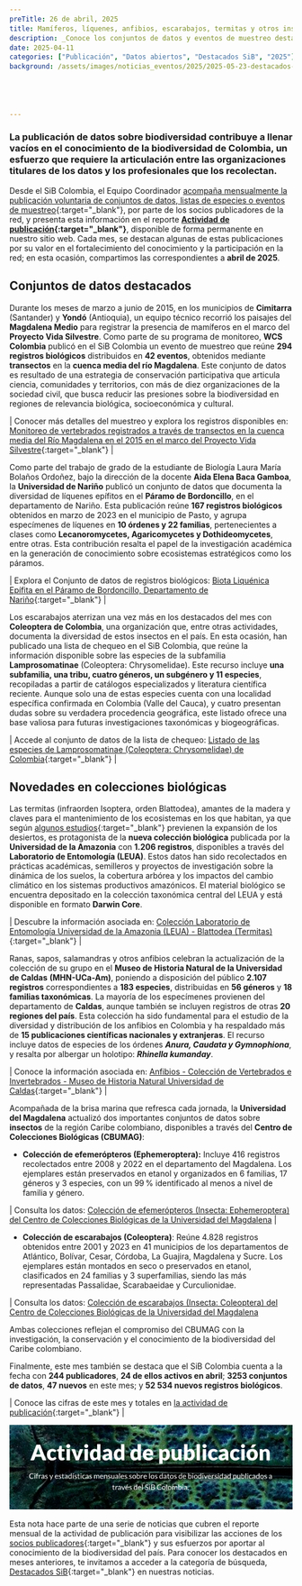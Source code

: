 ```yaml
---
preTitle: 26 de abril, 2025
title: Mamíferos, líquenes, anfibios, escarabajos, termitas y otros insectos se encuentran en los destacados de abril
description: _Conoce los conjuntos de datos y eventos de muestreo destacados de mayo, gracias al aporte de organizaciones, universidades y colecciones de nuestro país._
date: 2025-04-11
categories: ["Publicación", "Datos abiertos", "Destacados SiB", "2025"]
background: /assets/images/noticias_eventos/2025/2025-05-23-destacados-abril-2025.png




---
```


### La publicación de datos sobre biodiversidad contribuye a llenar vacíos en el conocimiento de la biodiversidad de Colombia, un esfuerzo que requiere la articulación entre las organizaciones titulares de los datos y los profesionales que los recolectan.

Desde el SiB Colombia, el Equipo Coordinador [acompaña mensualmente la publicación voluntaria de conjuntos de datos, listas de especies o eventos de muestreo](https://biodiversidad.co/compartir/guia-para-publicar/){:target="\_blank"}, por parte de los socios publicadores de la red, y presenta esta información en el reporte [**Actividad de publicación**](https://biodiversidad.co/comunidad/actividad-de-publicacion/)**{:target="\_blank"}**, disponible de forma permanente en nuestro sitio web. Cada mes, se destacan algunas de estas publicaciones por su valor en el fortalecimiento del conocimiento y la participación en la red; en esta ocasión, compartimos las correspondientes a **abril de 2025**.

## Conjuntos de datos destacados

Durante los meses de marzo a junio de 2015, en los municipios de **Cimitarra** (Santander) y **Yondó** (Antioquia), un equipo técnico recorrió los paisajes del **Magdalena Medio** para registrar la presencia de mamíferos en el marco del **Proyecto Vida Silvestre**. Como parte de su programa de monitoreo, **WCS Colombia** publicó en el SiB Colombia un evento de muestreo que reúne **294 registros biológicos** distribuidos en **42 eventos**, obtenidos mediante **transectos** en la **cuenca media del río Magdalena**. Este conjunto de datos es resultado de una estrategia de conservación participativa que articula ciencia, comunidades y territorios, con más de diez organizaciones de la sociedad civil, que busca reducir las presiones sobre la biodiversidad en regiones de relevancia biológica, socioeconómica y cultural.

| Conocer más detalles del muestreo y explora los registros disponibles en: [Monitoreo de vertebrados registrados a través de transectos en la cuenca media del Río Magdalena en el 2015 en el marco del Proyecto Vida Silvestre](https://biodiversidad.co/data/?datasetKey=786fda1e-385d-4fc6-81f1-0db003d605a0){:target="\_blank"} |

Como parte del trabajo de grado de la estudiante de Biología Laura María Bolaños Ordoñez, bajo la dirección de la docente **Aida Elena Baca Gamboa**, la **Universidad de Nariño** publicó un conjunto de datos que documenta la diversidad de líquenes epífitos en el **Páramo de Bordoncillo**, en el departamento de Nariño. Esta publicación reúne **167 registros biológicos** obtenidos en marzo de 2023 en el municipio de Pasto, y agrupa especímenes de líquenes en **10 órdenes y 22 familias**, pertenecientes a clases como **Lecanoromycetes, Agaricomycetes y Dothideomycetes**, entre otras. Esta contribución resalta el papel de la investigación académica en la generación de conocimiento sobre ecosistemas estratégicos como los páramos.

| Explora el Conjunto de datos de registros biológicos: [Biota Liquénica Epífita en el Páramo de Bordoncillo, Departamento de Nariño](https://biodiversidad.co/data/?datasetKey=cb1a47ed-dbf0-4d79-8a77-17925ef0803a){:target="\_blank"} |

Los escarabajos aterrizan una vez más en los destacados del mes con **Coleoptera de Colombia**, una organización que, entre otras actividades, documenta la diversidad de estos insectos en el país. En esta ocasión, han publicado una lista de chequeo en el SiB Colombia, que reúne la información disponible sobre las especies de la subfamilia **Lamprosomatinae** (Coleoptera: Chrysomelidae). Este recurso incluye **una subfamilia, una tribu, cuatro géneros, un subgénero y 11 especies**, recopiladas a partir de catálogos especializados y literatura científica reciente. Aunque solo una de estas especies cuenta con una localidad específica confirmada en Colombia (Valle del Cauca), y cuatro presentan dudas sobre su verdadera procedencia geográfica, este listado ofrece una base valiosa para futuras investigaciones taxonómicas y biogeográficas.

| Accede al conjunto de datos de la lista de chequeo: [Listado de las especies de Lamprosomatinae (Coleoptera: Chrysomelidae) de Colombia](https://biodiversidad.co/dataset/search?publishingOrg=2c39be5c-c11e-46d0-bcb4-552f2072d19f&type=CHECKLIST&q=Lamprosomatinae){:target="\_blank"} |

## Novedades en colecciones biológicas

Las termitas (infraorden Isoptera, orden Blattodea), amantes de la madera y claves para el mantenimiento de los ecosistemas en los que habitan, ya que según [algunos estudios](https://www-princeton-edu.translate.goog/news/2015/02/05/tiny-termites-can-hold-back-deserts-creating-oases-plant-life?_x_tr_sl=en&_x_tr_tl=es&_x_tr_hl=es&_x_tr_pto=tc){:target="\_blank"} previenen la expansión de los desiertos, es protagonista de la **nueva colección biológica** publicada por la **Universidad de la Amazonia** con **1.206 registros**, disponibles a través del **Laboratorio de Entomología (LEUA)**. Estos datos han sido recolectados en prácticas académicas, semilleros y proyectos de investigación sobre la dinámica de los suelos, la cobertura arbórea y los impactos del cambio climático en los sistemas productivos amazónicos. El material biológico se encuentra depositado en la colección taxonómica central del LEUA y está disponible en formato **Darwin Core**.

| Descubre la información asociada en: [Colección Laboratorio de Entomología Universidad de la Amazonia (LEUA) - Blattodea (Termitas)](http://doi.org/10.15472/egngjc){:target="\_blank"} |

Ranas, sapos, salamandras y otros anfibios celebran la actualización de la colección de su grupo en el **Museo de Historia Natural de la Universidad de Caldas** **(MHN-UCa-Am)**, poniendo a disposición del público **2.107 registros** correspondientes a **183 especies**, distribuidas en **56 géneros** y **18 familias taxonómicas**. La mayoría de los especímenes provienen del departamento de **Caldas**, aunque también se incluyen registros de otras **20 regiones del país**. Esta colección ha sido fundamental para el estudio de la diversidad y distribución de los anfibios en Colombia y ha respaldado más de **15 publicaciones científicas nacionales y extranjeras**. El recurso incluye datos de especies de los órdenes **_Anura, Caudata y Gymnophiona_**, y resalta por albergar un holotipo: **_Rhinella kumanday_**.

| Conoce la información asociada en: [Anfibios - Colección de Vertebrados e Invertebrados - Museo de Historia Natural Universidad de Caldas](http://doi.org/10.15472/ssi098){:target="\_blank"} |

Acompañada de la brisa marina que refresca cada jornada, la **Universidad del Magdalena** actualizó dos importantes conjuntos de datos sobre **insectos** de la región Caribe colombiano, disponibles a través del **Centro de Colecciones Biológicas (CBUMAG)**:

*   **Colección de efemerópteros (Ephemeroptera):** Incluye 416 registros recolectados entre 2008 y 2022 en el departamento del Magdalena. Los ejemplares están preservados en etanol y organizados en 6 familias, 17 géneros y 3 especies, con un 99 % identificado al menos a nivel de familia y género.

| Consulta los datos: [Colección de efemerópteros (Insecta: Ephemeroptera) del Centro de Colecciones Biológicas de la Universidad del Magdalena](http://doi.org/10.15472/x9qaai) |

*   **Colección de escarabajos (Coleoptera)**: Reúne 4.828 registros obtenidos entre 2001 y 2023 en 41 municipios de los departamentos de Atlántico, Bolívar, Cesar, Córdoba, La Guajira, Magdalena y Sucre. Los ejemplares están montados en seco o preservados en etanol, clasificados en 24 familias y 3 superfamilias, siendo las más representadas Passalidae, Scarabaeidae y Curculionidae.

| Consulta los datos: [Colección de escarabajos (Insecta: Coleoptera) del Centro de Colecciones Biológicas de la Universidad del Magdalena](https://ipt.biodiversidad.co/sib/resource?r=coleoptera_unimag)

Ambas colecciones reflejan el compromiso del CBUMAG con la investigación, la conservación y el conocimiento de la biodiversidad del Caribe colombiano.

Finalmente, este mes también se destaca que el SiB Colombia cuenta a la fecha con **244 publicadores**, **24 de ellos activos en abril**; **3253 conjuntos de datos**, **47 nuevos** en este mes; y **52 534 nuevos registros biológicos**.

| Conoce las cifras de este mes y totales en [la actividad de publicación](https://biodiversidad.co/comunidad/actividad-de-publicacion/){:target="\_blank"} |  

![Actividad de publicación](/assets/images/noticias_eventos/2025/banner-actividad-de-publicacion.png)

Esta nota hace parte de una serie de noticias que cubren el reporte mensual de la actividad de publicación para visibilizar las acciones de los [socios publicadores](https://biodiversidad.co/comunidad/socios-publicadores/){:target="\_blank"} y sus esfuerzos por aportar al conocimiento de la biodiversidad del país. Para conocer los destacados en meses anteriores, te invitamos a acceder a la categoría de búsqueda, [Destacados SiB](https://biodiversidad.co/news/?category=Destacados+SiB){:target="\_blank"} en nuestras noticias.
